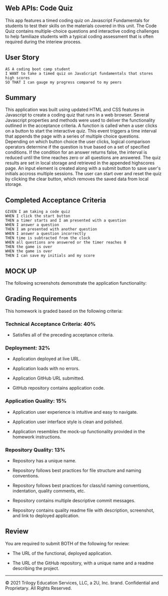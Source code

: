 ## Web APIs: Code Quiz

This app features a timed coding quiz on Javascript Fundamentals for students to test their skills on the materials covered in this unit. The Code Quiz contains multiple-choice questions and interactive coding challenges to help familiaze students with a typical coding assessment that is often required during the interiew process. 

## User Story

```
AS A coding boot camp student
I WANT to take a timed quiz on JavaScript fundamentals that stores high scores
SO THAT I can gauge my progress compared to my peers
```

## Summary

This application was built using updated HTML and CSS features in Javascript to create a coding quiz that runs in a web browser. Several Javascript properties and methods were used to deliver the functionality outlined in the acceptance criteria. A function is called when a user clicks on a button to start the interactive quiz. This event triggers a time interval that appends the page with a series of multiple choice questions. Depending on which button choice the user clicks, logical comparison operators determine if the question is true based on a set of specified conditions. If the condition for an answer returns false, the interval is reduced until the time reaches zero or all questions are answered. The quiz results are set in local storage and retrieved in the appended highscores page. An input element is created along with a submit button to save user's initials accross multiple sessions. The user can start over and reset the quiz by clicking the clear button, which removes the saved data from local storage.    

## Completed Acceptance Criteria

```
GIVEN I am taking a code quiz
WHEN I click the start button
THEN a timer starts and I am presented with a question
WHEN I answer a question
THEN I am presented with another question
WHEN I answer a question incorrectly
THEN time is subtracted from the clock
WHEN all questions are answered or the timer reaches 0
THEN the game is over
WHEN the game is over
THEN I can save my initials and my score
```

## MOCK UP


The following screenshots demonstrate the application functionality:


## Grading Requirements

This homework is graded based on the following criteria: 

### Technical Acceptance Criteria: 40%

* Satisfies all of the preceding acceptance criteria.

### Deployment: 32%

* Application deployed at live URL.

* Application loads with no errors.

* Application GitHub URL submitted.

* GitHub repository contains application code.

### Application Quality: 15%

* Application user experience is intuitive and easy to navigate.

* Application user interface style is clean and polished.

* Application resembles the mock-up functionality provided in the homework instructions.

### Repository Quality: 13%

* Repository has a unique name.

* Repository follows best practices for file structure and naming conventions.

* Repository follows best practices for class/id naming conventions, indentation, quality comments, etc.

* Repository contains multiple descriptive commit messages.

* Repository contains quality readme file with description, screenshot, and link to deployed application.

## Review

You are required to submit BOTH of the following for review:

* The URL of the functional, deployed application.

* The URL of the GitHub repository, with a unique name and a readme describing the project.

---

© 2021 Trilogy Education Services, LLC, a 2U, Inc. brand. Confidential and Proprietary. All Rights Reserved.

